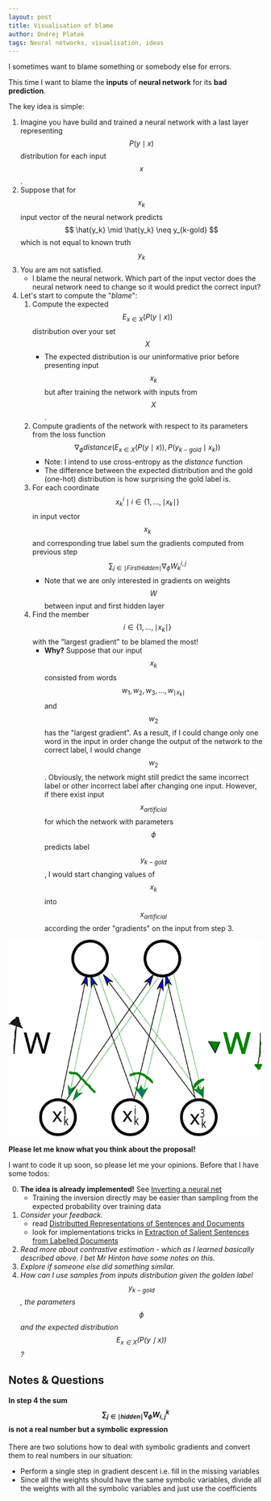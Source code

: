 ```yaml
---
layout: post
title: Visualisation of blame 
author: Ondrej Platek
tags: Neural networks, visualisation, ideas
---
```


I sometimes want to blame something or somebody else for errors.

This time I want to blame the **inputs** of **neural network** for its **bad prediction**.

The key idea is simple:

1. Imagine you have build and trained a neural network with a last layer representing $$ P(y \mid x) $$ distribution for each input $$ x $$. 
2. Suppose that for $$ x_k $$ input vector of the neural network predicts $$ \hat{y_k} \mid \hat{y_k} \neq y_{k-gold} $$ which is not equal to known truth $$ y_k $$
3. You are am not satisfied. 
    - I blame the neural network. Which part of the input vector does the neural network need to change so it would predict the correct input?
4. Let's start to compute the "*blame*":
    1. Compute the expected $$ E_{x \in X}(P(y \mid x)) $$ distribution over your set $$ X $$
        - The expected distribution is our uninformative prior  before presenting input $$ x_k $$ but after training the network with inputs from $$ X $$.
    2. Compute gradients of the network with respect to its parameters from the loss function $$ \nabla_{\phi} distance(E_{x \in X}(P(y \mid x)), P(y_{k-gold} \mid x_k)) $$ 
        - Note: I intend to use cross-entropy as the *distance* function
        - The difference between the expected distribution and the gold (one-hot) distribution is how surprising the gold label is.
    3. For each coordinate $$ x^i_k \mid i \in \{1, ..., \mid x_k \mid \} $$ in input vector $$ x_k $$ and corresponding true label sum the gradients computed from previous step $$ \sum_{j \in \mid FirstHidden \mid}{\nabla_{\phi} W^{i,j}_k} $$
        - Note that we are only interested in gradients on weights $$ W $$ between input and first hidden layer 
    4. Find the member $$ i \in \{1, ..., \mid x_k \mid \} $$ with the "largest gradient" to be blamed the most!
        - **Why?** Suppose that our input $$ x_k $$ consisted from words $$ w_1, w_2, w_3, ..., w_{\mid x_k \mid} $$ and $$ w_2 $$ has the "largest gradient". As a result, if I could change only one word in the input in order change the output of the network to the correct label, I would change $$ w_2 $$. Obviously, the network might still predict the same incorrect label or other incorrect label after changing one input. However, if there exist input $$ x_{artificial} $$ for which the network with parameters $$ \phi $$ predicts label $$ y_{k-gold} $$, I would start changing values of $$ x_k $$ into $$ x_{artificial} $$ according the order "gradients" on the input from step 3.


![Illustration of gradients sums on the first layer](/downloads/input-first-layer.svg)

**Please let me know what you think about the proposal!**

I want to code it up soon, so please let me your opinions.
Before that I have some todos: 

0. **The idea is already implemented!** See [Inverting a neural net](http://www.r2rt.com/posts/experiments/2016-04-05-inverting-a-neural-net/)
    - Training the inversion directly may be easier than sampling from the expected probability over training data
1. *Consider your feedback.*
    - read [Distributted Representations of Sentences and Documents](http://arxiv.org/pdf/1405.4053.pdf)
    - look for implementations tricks in [Extraction of Salient Sentences from Labelled Documents](http://arxiv.org/abs/1412.6815)
2. *Read more about contrastive estimation - which as I learned basically described above. I bet Mr Hinton have some notes on this.*
3. *Explore if someone else did something similar.*
4. *How can I use samples from inputs distribution given the golden label $$ y_{k-gold} $$, the parameters $$ \phi $$ and the expected distribution $$ E_{x \in X}(P(y \mid x)) $$?*

Notes & Questions
-----------------

#### In step 4 the sum $$ \sum_{j \in \mid hidden \mid}{\nabla_{\phi} W^k_{i,j}} $$ is not a real number but a symbolic expression 
There are two solutions how to deal with symbolic gradients and convert them to real numbers in our situation:

- Perform a single step in gradient descent i.e. fill in the missing variables
- Since all the weights should have the same symbolic variables, divide all the weights with all the symbolic variables and just use the coefficients

